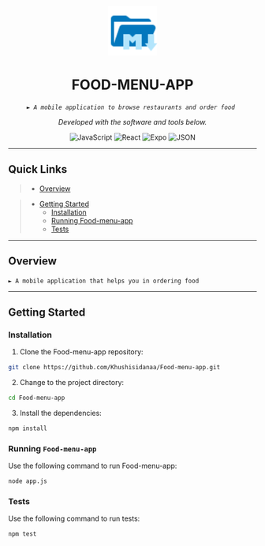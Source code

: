 <p align="center">
  <img src="https://raw.githubusercontent.com/PKief/vscode-material-icon-theme/ec559a9f6bfd399b82bb44393651661b08aaf7ba/icons/folder-markdown-open.svg" width="100" />
</p>
<p align="center">
    <h1 align="center">FOOD-MENU-APP</h1>
</p>
<p align="center">
    <em><code>► A mobile application to browse restaurants and order food </code></em>
</p>

<p align="center">
		<em>Developed with the software and tools below.</em>
</p>
<p align="center">
	<img src="https://img.shields.io/badge/JavaScript-F7DF1E.svg?style=flat&logo=JavaScript&logoColor=black" alt="JavaScript">
	<img src="https://img.shields.io/badge/React-61DAFB.svg?style=flat&logo=React&logoColor=black" alt="React">
	<img src="https://img.shields.io/badge/Expo-000020.svg?style=flat&logo=Expo&logoColor=white" alt="Expo">
	<img src="https://img.shields.io/badge/JSON-000000.svg?style=flat&logo=JSON&logoColor=white" alt="JSON">
</p>
<hr>

## Quick Links

> - [ Overview](#-overview)

> - [ Getting Started](#-getting-started)
>   - [ Installation](#-installation)
>   - [Running Food-menu-app](#-running-Food-menu-app)
>   - [ Tests](#-tests)

---

## Overview

<code>► A mobile application that helps you in ordering food </code>

---

## Getting Started

### Installation

1. Clone the Food-menu-app repository:

```sh
git clone https://github.com/Khushisidanaa/Food-menu-app.git
```

2. Change to the project directory:

```sh
cd Food-menu-app
```

3. Install the dependencies:

```sh
npm install
```

### Running `Food-menu-app`

Use the following command to run Food-menu-app:

```sh
node app.js
```

### Tests

Use the following command to run tests:

```sh
npm test
```
